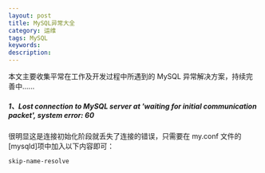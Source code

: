 ```yaml
---
layout: post
title: MySQL异常大全
category: 运维
tags: MySQL
keywords: 
description: 
---
```


本文主要收集平常在工作及开发过程中所遇到的 MySQL 异常解决方案，持续完善中......

##### 1、Lost connection to MySQL server at 'waiting for initial communication packet', system error: 60


很明显这是连接初始化阶段就丢失了连接的错误，只需要在 my.conf 文件的[mysqld]项中加入以下内容即可：

```bash
skip-name-resolve
```
